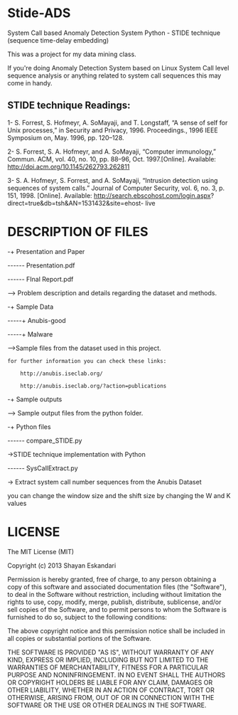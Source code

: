 Stide-ADS
=========

System Call based Anomaly Detection System
Python - STIDE technique (sequence time-delay embedding)


This was a project for my data mining class.

If you're doing Anomaly Detection System based on Linux System Call level sequence analysis or anything related to system call sequences this may come in handy.

STIDE technique Readings:
------------------------
1- S. Forrest, S. Hofmeyr, A. SoMayaji, and T. Longstaff, “A sense of self for Unix processes,” in Security and Privacy, 1996. Proceedings., 1996 IEEE Symposium on, May. 1996, pp. 120–128.

2- S. Forrest, S. A. Hofmeyr, and A. SoMayaji, “Computer immunology,” Commun. ACM, vol. 40, no. 10, pp. 88–96, Oct. 1997.[Online]. Available: http://doi.acm.org/10.1145/262793.262811 

3- S. A. Hofmeyr, S. Forrest, and A. SoMayaji, “Intrusion detection using sequences of system calls.” Journal of Computer Security, vol. 6, no. 3, p. 151, 1998. [Online]. Available: http://search.ebscohost.com/login.aspx?
direct=true&db=tsh&AN=1531432&site=ehost- live

DESCRIPTION OF FILES
====================


-+ Presentation and Paper

------ Presentation.pdf

------ FInal Report.pdf


--> Problem description and details regarding the dataset and methods.



-+ Sample Data

-----+ Anubis-good

-----+ Malware



-->Sample files from the dataset used in this project.

	for further information you can check these links:

		http://anubis.iseclab.org/

		http://anubis.iseclab.org/?action=publications
	
	
-+ Sample outputs

--> Sample output files from the python folder.


-+ Python files

------ compare_STIDE.py

->STIDE technique implementation with Python


------ SysCallExtract.py

-> Extract system call number sequences from the Anubis Dataset

you can change the window size and the shift size by changing the W and K values



LICENSE
========
The MIT License (MIT)

Copyright (c) 2013 Shayan Eskandari

Permission is hereby granted, free of charge, to any person obtaining a copy of
this software and associated documentation files (the "Software"), to deal in
the Software without restriction, including without limitation the rights to
use, copy, modify, merge, publish, distribute, sublicense, and/or sell copies of
the Software, and to permit persons to whom the Software is furnished to do so,
subject to the following conditions:

The above copyright notice and this permission notice shall be included in all
copies or substantial portions of the Software.

THE SOFTWARE IS PROVIDED "AS IS", WITHOUT WARRANTY OF ANY KIND, EXPRESS OR
IMPLIED, INCLUDING BUT NOT LIMITED TO THE WARRANTIES OF MERCHANTABILITY, FITNESS
FOR A PARTICULAR PURPOSE AND NONINFRINGEMENT. IN NO EVENT SHALL THE AUTHORS OR
COPYRIGHT HOLDERS BE LIABLE FOR ANY CLAIM, DAMAGES OR OTHER LIABILITY, WHETHER
IN AN ACTION OF CONTRACT, TORT OR OTHERWISE, ARISING FROM, OUT OF OR IN
CONNECTION WITH THE SOFTWARE OR THE USE OR OTHER DEALINGS IN THE SOFTWARE.
